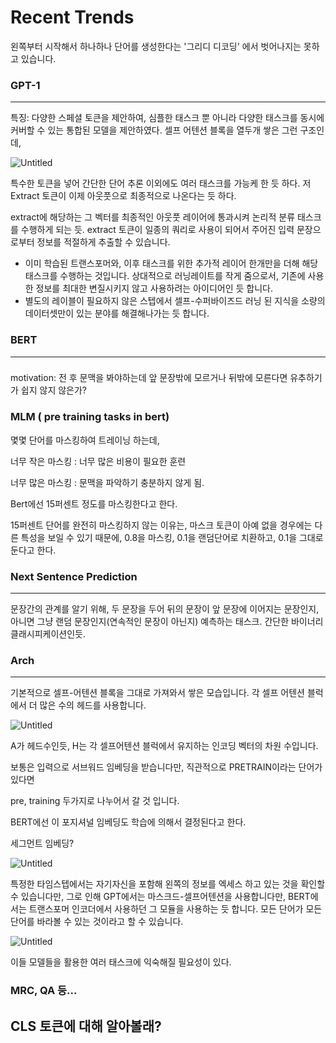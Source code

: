 # Recent Trends

왼쪽부터 시작해서 하나하나 단어를 생성한다는 '그리디 디코딩' 에서 벗어나지는 못하고 있습니다.

### GPT-1

------

특징: 다양한 스페셜 토큰을 제안하여, 심플한 태스크 뿐 아니라 다양한 태스크를 동시에 커버할 수 있는 통합된 모델을 제안하였다.  셀프 어텐션 블록을 열두개 쌓은 그런 구조인데,

![Untitled](https://s3-us-west-2.amazonaws.com/secure.notion-static.com/e45ccdbe-5c1d-42f6-8eaa-2b3b9ddb38f9/Untitled.png)

특수한 토큰을 넣어 간단한 단어 추론 이외에도 여러 태스크를 가능케 한 듯 하다. 저 Extract 토큰이 이제 아웃풋으로 최종적으로 나온다는 듯 하다.

extract에 해당하는 그 벡터를 최종적인 아웃풋 레이어에 통과시켜 논리적 분류 태스크를 수행하게 되는 듯.  extract 토큰이 일종의 쿼리로 사용이 되어서 주어진 입력 문장으로부터 정보를 적절하게 추출할 수 있습니다.

- 이미 학습된 트랜스포머와, 이후 태스크를 위한 추가적 레이어 한개만을 더해 해당 태스크를 수행하는 것입니다. 상대적으로 러닝레이트를 작게 줌으로서, 기존에 사용한 정보를 최대한 변질시키지 않고 사용하려는 아이디어인 듯 합니다.
- 별도의 레이블이 필요하지 않은 스텝에서 셀프-수퍼바이즈드 러닝 된 지식을 소량의 데이터셋만이 있는 분야를 해결해나가는 듯 합니다.

### BERT

------

### 

motivation: 전 후 문맥을 봐야하는데 앞 문장밖에 모르거나 뒤밖에 모른다면 유추하기가 쉽지 않지 않은가?

### MLM ( pre training tasks in bert)

몇몇 단어를 마스킹하여 트레이닝 하는데,

너무 작은 마스킹 : 너무 많은 비용이 필요한 훈련

너무 많은 마스킹 : 문맥을 파악하기 충분하지 않게 됨.

Bert에선 15퍼센트 정도를 마스킹한다고 한다.

15퍼센트 단어를 완전히 마스킹하지 않는 이유는, 마스크 토큰이 아예 없을 경우에는 다른 특성을 보일 수 있기 때문에, 0.8을 마스킹, 0.1을 랜덤단어로 치환하고, 0.1을 그대로 둔다고 한다.

### Next Sentence Prediction

------

문장간의 관계를 알기 위해, 두 문장을 두어 뒤의 문장이 앞 문장에 이어지는 문장인지, 아니면 그냥 랜덤 문장인지(연속적인 문장이 아닌지) 예측하는 태스크. 간단한 바이너리 클래시피케이션인듯.

### Arch

------

기본적으로 셀프-어텐션 블록을 그대로 가져와서 쌓은 모습입니다. 각 셀프 어텐션 블럭에서 더 많은 수의 헤드를 사용합니다.

![Untitled](https://s3-us-west-2.amazonaws.com/secure.notion-static.com/57dcbcf8-7926-42b5-900e-661e75de11d8/Untitled.png)

A가 헤드수인듯, H는 각 셀프어텐션 블럭에서 유지하는 인코딩 벡터의 차원 수입니다.

보통은 입력으로 서브워드 임베딩을 받습니다만, 직관적으로 PRETRAIN이라는 단어가 있다면

pre, training 두가지로 나누어서 갈 것 입니다.

BERT에선 이 포지셔널 임베딩도 학습에 의해서 결정된다고 한다.

세그먼트 임베딩?

![Untitled](https://s3-us-west-2.amazonaws.com/secure.notion-static.com/dc3f95a6-1771-41cd-a98d-2c71c47f9bdb/Untitled.png)

특정한 타임스텝에서는 자기자신을 포함해 왼쪽의 정보를 엑세스 하고 있는 것을 확인할 수 있습니다만, 그로 인해 GPT에서는 마스크드-셀프어텐션을 사용합니다만,  BERT에서는 트랜스포머 인코더에서 사용하던 그 모듈을 사용하는 듯 합니다. 모든 단어가 모든 단어를 바라볼 수 있는 것이라고 할 수 있습니다.

![Untitled](https://s3-us-west-2.amazonaws.com/secure.notion-static.com/2109c5fe-418e-465b-b2c4-301c780bf0e9/Untitled.png)

이들 모델들을 활용한 여러 태스크에 익숙해질 필요성이 있다.

### MRC, QA 등...

## CLS 토큰에 대해 알아볼래?